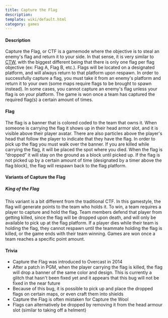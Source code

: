 ```yaml
---
title: Capture the Flag
description: 
template: wiki/default.html
category: games
---
```


#### Description

Capture the Flag, or CTF is a gamemode where the objective is to steal an enemy's flag and return it to your side. In that sense, it is very similar to [CTW](https://mcresourcepile.github.io/addon-project/wiki/gamemodes/ctw), with the biggest different being that there is only one flag per flag objective (ex: Flag A, Flag B, etc.). Flags will be located on a designated platform, and will always return to that platform upon respawn. In order to successfully capture a flag, you must take it from an enemy's platform and return it to your own (some maps require flags to be brought to spawn instead). In some cases, you cannot capture an enemy's flag unless your flag is on your platform. The game is won once a team has captured the required flag(s) a certain amount of times.

#### Flag

The flag is a banner that is colored coded to the team that owns it. When someone is carrying the flag it shows up in their head armor slot, and it is visible above their player avatar. There are also particles above the player's head that follow the player to indicate that they have the flag. In order to pick up the flag you must walk over the banner. If you are killed while carrying the flag, it will be placed the spot where you died. When the flag is “dropped” it will stay on the ground as a block until picked up. If the flag is not picked up by a certain amount of time (designated by a timer above the flag block), the flag will respawn back to the flag platform.

#### Variants of Capture the Flag

##### King of the Flag

This variant is a bit different from the traditional CTF. In this gamestyle, the flag will generate points to the team who holds it. To win, a team requires a player to capture and hold the flag. Team members defend that player from getting killed, since the flag will be dropped upon death, and will only be available to pick up at the flag platform. If a player dies while their team is holding the flag, they cannot respawn until the teammate holding the flag is killed, or the game ends with their team winning. Games are won once a team reaches a specific point amount.

#### Trivia

- Capture the Flag was introduced to Overcast in 2014
- After a patch in PGM, when the player carrying the flag is killed, the flag will drop a banner of the same color and design. This is currently a glitch that hasn't been fixed yet and it appears that this bug will not be fixed in the near future
- Because of this bug, it is possible to pick up and place the dropped flags on certain maps, or even craft them into shields
- Capture the Flag is often mistaken for Capture the Wool
- Flags can alternatively be dropped by removing it from the head armour slot (similar to taking off a helment)